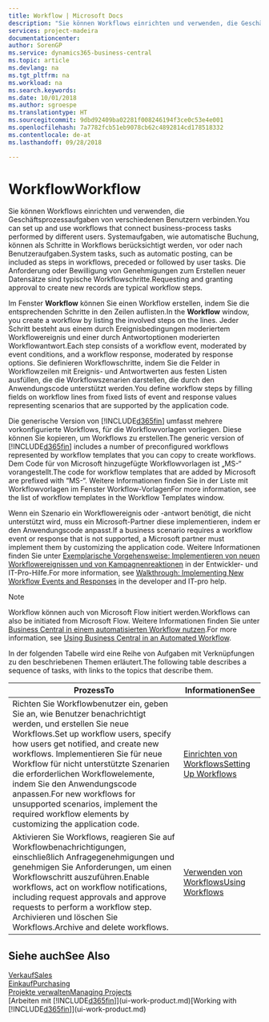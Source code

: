 ```yaml
---
title: Workflow | Microsoft Docs
description: "Sie können Workflows einrichten und verwenden, die Geschäftsprozessaufgaben von verschiedenen Benutzern verbinden. Systemaufgaben, wie automatische Buchung, können als Schritte in Workflows berücksichtigt werden, vor oder nach Benutzeraufgaben. Die Anforderung oder Bewilligung von Genehmigungen zum Erstellen neuer Datensätze sind typische Workflowschritte."
services: project-madeira
documentationcenter: 
author: SorenGP
ms.service: dynamics365-business-central
ms.topic: article
ms.devlang: na
ms.tgt_pltfrm: na
ms.workload: na
ms.search.keywords: 
ms.date: 10/01/2018
ms.author: sgroespe
ms.translationtype: HT
ms.sourcegitcommit: 9dbd92409ba02281f008246194f3ce0c53e4e001
ms.openlocfilehash: 7a7782fcb51eb9078cb62c4892814cd178518332
ms.contentlocale: de-at
ms.lasthandoff: 09/28/2018

---
```

# <a name="workflow"></a><span data-ttu-id="14d48-105">Workflow</span><span class="sxs-lookup"><span data-stu-id="14d48-105">Workflow</span></span>
<span data-ttu-id="14d48-106">Sie können Workflows einrichten und verwenden, die Geschäftsprozessaufgaben von verschiedenen Benutzern verbinden.</span><span class="sxs-lookup"><span data-stu-id="14d48-106">You can set up and use workflows that connect business-process tasks performed by different users.</span></span> <span data-ttu-id="14d48-107">Systemaufgaben, wie automatische Buchung, können als Schritte in Workflows berücksichtigt werden, vor oder nach Benutzeraufgaben.</span><span class="sxs-lookup"><span data-stu-id="14d48-107">System tasks, such as automatic posting, can be included as steps in workflows, preceded or followed by user tasks.</span></span> <span data-ttu-id="14d48-108">Die Anforderung oder Bewilligung von Genehmigungen zum Erstellen neuer Datensätze sind typische Workflowschritte.</span><span class="sxs-lookup"><span data-stu-id="14d48-108">Requesting and granting approval to create new records are typical workflow steps.</span></span>  

 <span data-ttu-id="14d48-109">Im Fenster **Workflow** können Sie einen Workflow erstellen, indem Sie die entsprechenden Schritte in den Zeilen auflisten.</span><span class="sxs-lookup"><span data-stu-id="14d48-109">In the **Workflow** window, you create a workflow by listing the involved steps on the lines.</span></span> <span data-ttu-id="14d48-110">Jeder Schritt besteht aus einem durch Ereignisbedingungen moderiertem Workflowereignis und einer durch Antwortoptionen moderierten Workflowantwort.</span><span class="sxs-lookup"><span data-stu-id="14d48-110">Each step consists of a workflow event, moderated by event conditions, and a workflow response, moderated by response options.</span></span> <span data-ttu-id="14d48-111">Sie definieren Workflowschritte, indem Sie die Felder in Workflowzeilen mit Ereignis- und Antwortwerten aus festen Listen ausfüllen, die die Workflowszenarien darstellen, die durch den Anwendungscode unterstützt werden.</span><span class="sxs-lookup"><span data-stu-id="14d48-111">You define workflow steps by filling fields on workflow lines from fixed lists of event and response values representing scenarios that are supported by the application code.</span></span>  

 <span data-ttu-id="14d48-112">Die generische Version von [!INCLUDE[d365fin](includes/d365fin_md.md)] umfasst mehrere vorkonfigurierte Workflows, für die Workflowvorlagen vorliegen. Diese können Sie kopieren, um Workflows zu erstellen.</span><span class="sxs-lookup"><span data-stu-id="14d48-112">The generic version of [!INCLUDE[d365fin](includes/d365fin_md.md)] includes a number of preconfigured workflows represented by workflow templates that you can copy to create workflows.</span></span> <span data-ttu-id="14d48-113">Dem Code für von Microsoft hinzugefügte Workflowvorlagen ist „MS-“ vorangestellt.</span><span class="sxs-lookup"><span data-stu-id="14d48-113">The code for workflow templates that are added by Microsoft are prefixed with “MS-“.</span></span> <span data-ttu-id="14d48-114">Weitere Informationen finden Sie in der Liste mit Workflowvorlagen im Fenster Workflow-Vorlagen</span><span class="sxs-lookup"><span data-stu-id="14d48-114">For more information, see the list of workflow templates in the Workflow Templates window.</span></span>  

 <span data-ttu-id="14d48-115">Wenn ein Szenario ein Workflowereignis oder -antwort benötigt, die nicht unterstützt wird, muss ein Microsoft-Partner diese implementieren, indem er den Anwendungscode anpasst.</span><span class="sxs-lookup"><span data-stu-id="14d48-115">If a business scenario requires a workflow event or response that is not supported, a Microsoft partner must implement them by customizing the application code.</span></span> <span data-ttu-id="14d48-116">Weitere Informationen finden Sie unter [Exemplarische Vorgehensweise: Implementieren von neuen Workflowereignissen und von Kampagnenreaktionen](/dynamics-nav/Walkthrough--Implementing-New-Workflow-Events-and-Responses) in der Entwickler- und IT-Pro-Hilfe.</span><span class="sxs-lookup"><span data-stu-id="14d48-116">For more information, see [Walkthrough: Implementing New Workflow Events and Responses](/dynamics-nav/Walkthrough--Implementing-New-Workflow-Events-and-Responses) in the developer and IT-pro help.</span></span>

> [!NOTE]  
> <span data-ttu-id="14d48-117">Workflow können auch von Microsoft Flow initiert werden.</span><span class="sxs-lookup"><span data-stu-id="14d48-117">Workflows can also be initiated from Microsoft Flow.</span></span> <span data-ttu-id="14d48-118">Weitere Informationen finden Sie unter [Business Central in einem automatisierten Workflow nutzen](across-how-use-financials-data-source-flow.md).</span><span class="sxs-lookup"><span data-stu-id="14d48-118">For more information, see [Using Business Central in an Automated Workflow](across-how-use-financials-data-source-flow.md).</span></span>  

 <span data-ttu-id="14d48-119">In der folgenden Tabelle wird eine Reihe von Aufgaben mit Verknüpfungen zu den beschriebenen Themen erläutert.</span><span class="sxs-lookup"><span data-stu-id="14d48-119">The following table describes a sequence of tasks, with links to the topics that describe them.</span></span>  

|<span data-ttu-id="14d48-120">**Prozess**</span><span class="sxs-lookup"><span data-stu-id="14d48-120">**To**</span></span>|<span data-ttu-id="14d48-121">**Informationen**</span><span class="sxs-lookup"><span data-stu-id="14d48-121">**See**</span></span>|  
|------------|-------------|  
|<span data-ttu-id="14d48-122">Richten Sie Workflowbenutzer ein, geben Sie an, wie Benutzer benachrichtigt werden, und erstellen Sie neue Workflows.</span><span class="sxs-lookup"><span data-stu-id="14d48-122">Set up workflow users, specify how users get notified, and create new workflows.</span></span> <span data-ttu-id="14d48-123">Implementieren Sie für neue Workflow für nicht unterstützte Szenarien die erforderlichen Workflowelemente, indem Sie den Anwendungscode anpassen.</span><span class="sxs-lookup"><span data-stu-id="14d48-123">For new workflows for unsupported scenarios, implement the required workflow elements by customizing the application code.</span></span>|[<span data-ttu-id="14d48-124">Einrichten von Workflows</span><span class="sxs-lookup"><span data-stu-id="14d48-124">Setting Up Workflows</span></span>](across-set-up-workflows.md)|  
|<span data-ttu-id="14d48-125">Aktivieren Sie Workflows, reagieren Sie auf Workflowbenachrichtigungen, einschließlich Anfragegenehmigungen und genehmigen Sie Anforderungen, um einen Workflowschritt auszuführen.</span><span class="sxs-lookup"><span data-stu-id="14d48-125">Enable workflows, act on workflow notifications, including request approvals and approve requests to perform a workflow step.</span></span> <span data-ttu-id="14d48-126">Archivieren und löschen Sie Workflows.</span><span class="sxs-lookup"><span data-stu-id="14d48-126">Archive and delete workflows.</span></span>|[<span data-ttu-id="14d48-127">Verwenden von Workflows</span><span class="sxs-lookup"><span data-stu-id="14d48-127">Using Workflows</span></span>](across-use-workflows.md)|  

## <a name="see-also"></a><span data-ttu-id="14d48-128">Siehe auch</span><span class="sxs-lookup"><span data-stu-id="14d48-128">See Also</span></span>  
[<span data-ttu-id="14d48-129">Verkauf</span><span class="sxs-lookup"><span data-stu-id="14d48-129">Sales</span></span>](sales-manage-sales.md)  
[<span data-ttu-id="14d48-130">Einkauf</span><span class="sxs-lookup"><span data-stu-id="14d48-130">Purchasing</span></span>](purchasing-manage-purchasing.md)  
[<span data-ttu-id="14d48-131">Projekte verwalten</span><span class="sxs-lookup"><span data-stu-id="14d48-131">Managing Projects</span></span>](projects-manage-projects.md)  
<span data-ttu-id="14d48-132">[Arbeiten mit [!INCLUDE[d365fin](includes/d365fin_md.md)]](ui-work-product.md)</span><span class="sxs-lookup"><span data-stu-id="14d48-132">[Working with [!INCLUDE[d365fin](includes/d365fin_md.md)]](ui-work-product.md)</span></span>


